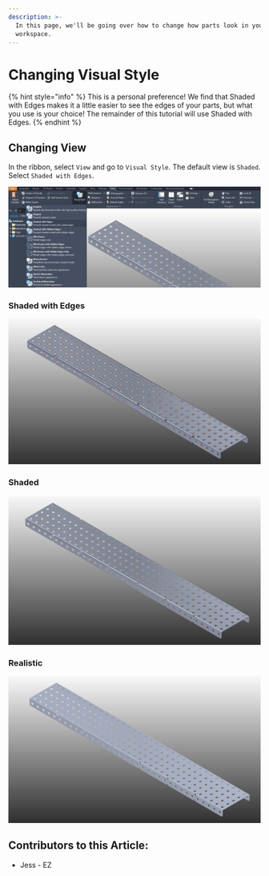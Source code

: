 ```yaml
---
description: >-
  In this page, we'll be going over how to change how parts look in your
  workspace.
---
```


# Changing Visual Style

{% hint style="info" %}
This is a personal preference!  We find that Shaded with Edges makes it a little easier to see the edges of your parts, but what you use is your choice!  The remainder of this tutorial will use Shaded with Edges.&#x20;
{% endhint %}

## Changing View

In the ribbon, select `View` and go to `Visual Style`.  The default view is `Shaded`.  Select `Shaded with Edges`. &#x20;

![Visual Style Menu](<../../../.gitbook/assets/image (105).png>)

### Shaded with Edges

![Steel 5 Wide with Shaded with Edges Visual Style](<../../../.gitbook/assets/image (113).png>)

### Shaded&#x20;

![Steel 5 Wide with Shaded Visual Style](<../../../.gitbook/assets/image (61).png>)

### Realistic

![Steel 5 Wide with Realistic Visual Style](<../../../.gitbook/assets/image (78).png>)



## Contributors to this Article:

* Jess - EZ
